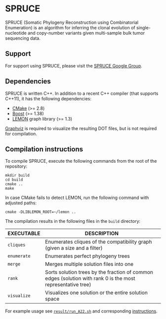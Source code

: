 # SPRUCE
SPRUCE (Somatic Phylogeny Reconstruction using Combinatorial
Enumeration) is an algorithm for inferring the clonal evolution of
single-nucleotide and copy-number variants given multi-sample bulk tumor
sequencing data.

## Support

For support using SPRUCE, please visit the [SPRUCE Google Group](https://groups.google.com/forum/#!forum/spruce).

## Dependencies

SPRUCE is written C++. In addition to a recent C++ compiler (that supports C++11), it has the following dependencies:

* [CMake](http://www.cmake.org/) (>= 2.8)
* [Boost](http://www.boost.org) (>= 1.38)
* [LEMON](http://lemon.cs.elte.hu/trac/lemon) graph library (>= 1.3)

[Graphviz](http://www.graphviz.org) is required to visualize the resulting DOT files, but is not required for compilation.

## Compilation instructions

To compile SPRUCE, execute the following commands from the root of the repository:

    mkdir build
    cd build
    cmake ..
    make
    
In case CMake fails to detect LEMON, run the following command with adjusted paths:

	cmake -DLIBLEMON_ROOT=~/lemon ..
	
The compilation results in the following files in the `build` directory:

EXECUTABLE | DESCRIPTION
-----------|-------------
`cliques`  | Enumerates cliques of the compatibility graph (given a size and a filter)
`enumerate`| Enumerates perfect phylogeny trees
`merge`    | Merges multiple solution files into one
`rank`     | Sorts solution trees by the fraction of common edges (solution with rank 0 is the most representative tree)
`visualize`| Visualizes one solution or the entire solution space


For example usage see [`result/run_A22.sh`](result/run_A22.sh) and corresponding [instructions](result/README.md).